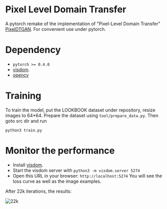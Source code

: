 # Pixel Level Domain Transfer
A pytorch remake of the implementation of "Pixel-Level Domain Transfer" [PixelDTGAN](https://github.com/fxia22/PixelDTGAN). For convenient use under pytorch.

# Dependency
- ```pytorch >= 0.4.0```
- [visdom](https://github.com/facebookresearch/visdom).
- [opencv](https://github.com/opencv/opencv)

# Training

To train the model, put the LOOKBOOK dataset under repository, resize images to 64*64. Prepare the dataset using `tool/prepare_data.py`.
Then goto src dir and run
```
python3 train.py
```

# Monitor the performance


- Install [visdom](https://github.com/facebookresearch/visdom).
- Start the visdom server with ```python3 -m visdom.server 5274```
- Open this URL in your browser: `http://localhost:5274` You will see the loss curve as well as the image examples.

After 22k iterations, the results:

![22k](https://github.com/xuehy/pytorch-PixelDTGAN/blob/master/example1.jpg)